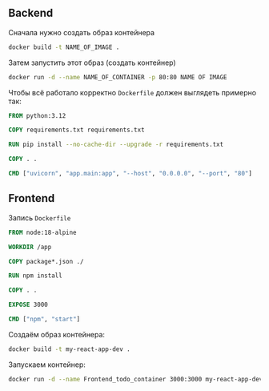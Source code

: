 
## Backend

Сначала нужно создать образ контейнера

```bash
docker build -t NAME_OF_IMAGE .
```

Затем запустить этот образ (создать контейнер)

```bash
docker run -d --name NAME_OF_CONTAINER -p 80:80 NAME OF IMAGE
```


Чтобы всё работало корректно `Dockerfile` должен выглядеть примерно так:

```dockerfile
FROM python:3.12

COPY requirements.txt requirements.txt

RUN pip install --no-cache-dir --upgrade -r requirements.txt

COPY . .

CMD ["uvicorn", "app.main:app", "--host", "0.0.0.0", "--port", "80"]

```


## Frontend

Запись `Dockerfile`

```dockerfile
FROM node:18-alpine

WORKDIR /app

COPY package*.json ./

RUN npm install

COPY . .

EXPOSE 3000

CMD ["npm", "start"]
```

Создаём образ контейнера:

```bash
docker build -t my-react-app-dev .
```

Запускаем контейнер:

```bash
docker run -d --name Frontend_todo_container 3000:3000 my-react-app-dev
```
